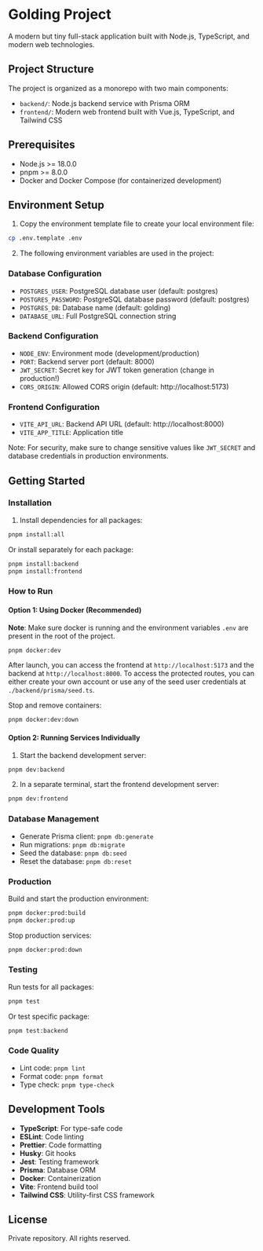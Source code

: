 # Golding Project

A modern but tiny full-stack application built with Node.js, TypeScript, and modern web technologies.

## Project Structure

The project is organized as a monorepo with two main components:

- `backend/`: Node.js backend service with Prisma ORM
- `frontend/`: Modern web frontend built with Vue.js, TypeScript, and Tailwind CSS

## Prerequisites

- Node.js >= 18.0.0
- pnpm >= 8.0.0
- Docker and Docker Compose (for containerized development)

## Environment Setup

1. Copy the environment template file to create your local environment file:

```bash
cp .env.template .env
```

2. The following environment variables are used in the project:

### Database Configuration

- `POSTGRES_USER`: PostgreSQL database user (default: postgres)
- `POSTGRES_PASSWORD`: PostgreSQL database password (default: postgres)
- `POSTGRES_DB`: Database name (default: golding)
- `DATABASE_URL`: Full PostgreSQL connection string

### Backend Configuration

- `NODE_ENV`: Environment mode (development/production)
- `PORT`: Backend server port (default: 8000)
- `JWT_SECRET`: Secret key for JWT token generation (change in production!)
- `CORS_ORIGIN`: Allowed CORS origin (default: http://localhost:5173)

### Frontend Configuration

- `VITE_API_URL`: Backend API URL (default: http://localhost:8000)
- `VITE_APP_TITLE`: Application title

Note: For security, make sure to change sensitive values like `JWT_SECRET` and database credentials in production environments.

## Getting Started

### Installation

1. Install dependencies for all packages:

```bash
pnpm install:all
```

Or install separately for each package:

```bash
pnpm install:backend
pnpm install:frontend
```

### How to Run

#### Option 1: Using Docker (Recommended)

**Note**: Make sure docker is running and the environment variables `.env` are present in the root of the project.

```bash
pnpm docker:dev
```

 After launch, you can access the frontend at `http://localhost:5173` and the backend at `http://localhost:8000`. To access the protected routes, you can either create your own account or use any of the seed user credentials at `./backend/prisma/seed.ts`.

Stop and remove containers:

```bash
pnpm docker:dev:down
```

#### Option 2: Running Services Individually

1. Start the backend development server:

```bash
pnpm dev:backend
```

2. In a separate terminal, start the frontend development server:

```bash
pnpm dev:frontend
```

### Database Management

- Generate Prisma client: `pnpm db:generate`
- Run migrations: `pnpm db:migrate`
- Seed the database: `pnpm db:seed`
- Reset the database: `pnpm db:reset`

### Production

Build and start the production environment:

```bash
pnpm docker:prod:build
pnpm docker:prod:up
```

Stop production services:

```bash
pnpm docker:prod:down
```

### Testing

Run tests for all packages:

```bash
pnpm test
```

Or test specific package:

```bash
pnpm test:backend
```

### Code Quality

- Lint code: `pnpm lint`
- Format code: `pnpm format`
- Type check: `pnpm type-check`

## Development Tools

- **TypeScript**: For type-safe code
- **ESLint**: Code linting
- **Prettier**: Code formatting
- **Husky**: Git hooks
- **Jest**: Testing framework
- **Prisma**: Database ORM
- **Docker**: Containerization
- **Vite**: Frontend build tool
- **Tailwind CSS**: Utility-first CSS framework

## License

Private repository. All rights reserved.
